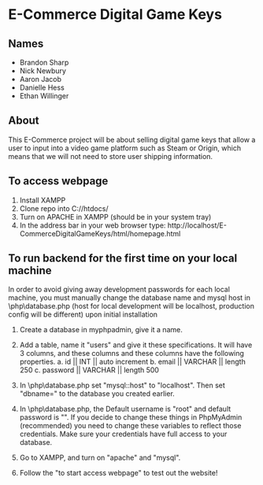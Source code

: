 # E-Commerce Digital Game Keys

## Names
* Brandon Sharp
* Nick Newbury
* Aaron Jacob
* Danielle Hess
* Ethan Willinger

## About
This E-Commerce project will be about selling digital game keys that allow a user to input into a video game platform such as Steam or Origin, which means that we will not need to store user shipping information.

## To access webpage
1. Install XAMPP
2. Clone repo into C:/<xampp application location>/htdocs/
3. Turn on APACHE in XAMPP (should be in your system tray)
4. In the address bar in your web browser type: http://localhost/E-CommerceDigitalGameKeys/html/homepage.html


## To run backend for the first time on your local machine

In order to avoid giving away development passwords for each local machine, you must manually change the 
database name and mysql host in \php\database.php (host for local development will be localhost, production config will be different) upon initial installation

1. Create a database in myphpadmin, give it a name.

2. Add a table, name it "users" and give it these specifications. It will have 3 columns, and these columns
    and these columns have the following properties.
        a. id || INT || auto increment
        b. email || VARCHAR || length 250
        c. password || VARCHAR || length 500

3. In \php\database.php set "mysql::host" to "localhost". Then set "dbname=" to the database you created earlier.
4. In \php\database.php, the Default username is "root" and default password is "". If you decide to change these things in PhpMyAdmin (recommended) you need to change these variables to reflect those credentials.
    Make sure your credentials have full access to your database.

5. Go to XAMPP, and turn on "apache" and "mysql".

6. Follow the "to start access webpage" to test out the website!

 